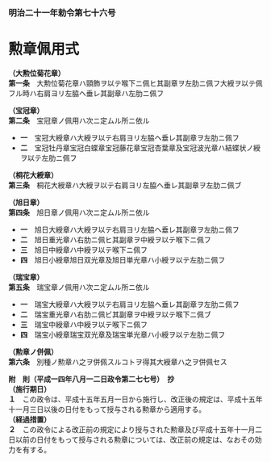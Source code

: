 ### 明治二十一年勅令第七十六号  
# 勲章佩用式  
  
**（大勲位菊花章）**  
**第一条**　大勲位菊花章ハ頸飾ヲ以テ喉下ニ佩ヒ其副章ヲ左肋ニ佩フ大綬ヲ以テ佩フル時ハ右肩ヨリ左脇ヘ垂レ其副章ハ左肋ニ佩フ  
  
**（宝冠章）**  
**第二条**　宝冠章ノ佩用ハ次ニ定ムル所ニ依ル  
* **一**　宝冠大綬章ハ大綬ヲ以テ右肩ヨリ左脇ヘ垂レ其副章ヲ左肋ニ佩フ  
* **二**　宝冠牡丹章宝冠白蝶章宝冠藤花章宝冠杏葉章及宝冠波光章ハ結蝶状ノ綬ヲ以テ左肋ニ佩フ  
  
**（桐花大綬章）**  
**第三条**　桐花大綬章ハ大綬ヲ以テ右肩ヨリ左脇ヘ垂レ其副章ヲ左肋ニ佩ブ  
  
**（旭日章）**  
**第四条**　旭日章ノ佩用ハ次ニ定ムル所ニ依ル  
* **一**　旭日大綬章ハ大綬ヲ以テ右肩ヨリ左脇ヘ垂レ其副章ヲ左肋ニ佩フ  
* **二**　旭日重光章ハ右肋ニ佩ヒ其副章ヲ中綬ヲ以テ喉下ニ佩フ  
* **三**　旭日中綬章ハ中綬ヲ以テ喉下ニ佩フ  
* **四**　旭日小綬章旭日双光章及旭日単光章ハ小綬ヲ以テ左肋ニ佩フ  
  
**（瑞宝章）**  
**第五条**　瑞宝章ノ佩用ハ次ニ定ムル所ニ依ル  
* **一**　瑞宝大綬章ハ大綬ヲ以テ右肩ヨリ左脇ヘ垂レ其副章ヲ左肋ニ佩フ  
* **二**　瑞宝重光章ハ右肋ニ佩ビ其副章ヲ中綬ヲ以テ喉下ニ佩ブ  
* **三**　瑞宝中綬章ハ中綬ヲ以テ喉下ニ佩フ  
* **四**　瑞宝小綬章瑞宝双光章及瑞宝単光章ハ小綬ヲ以テ左肋ニ佩フ  
  
**（勲章ノ併佩）**  
**第六条**　別種ノ勲章ハ之ヲ併佩スルコトヲ得其大綬章ハ之ヲ併佩セス  
  
**附　則（平成一四年八月一二日政令第二七七号）　抄**  
**（施行期日）**  
**１**　この政令は、平成十五年五月一日から施行し、改正後の規定は、平成十五年十一月三日以後の日付をもって授与される勲章から適用する。  
**（経過措置）**  
**２**　この政令による改正前の規定により授与された勲章及び平成十五年十一月二日以前の日付をもって授与される勲章については、改正前の規定は、なおその効力を有する。  
  
